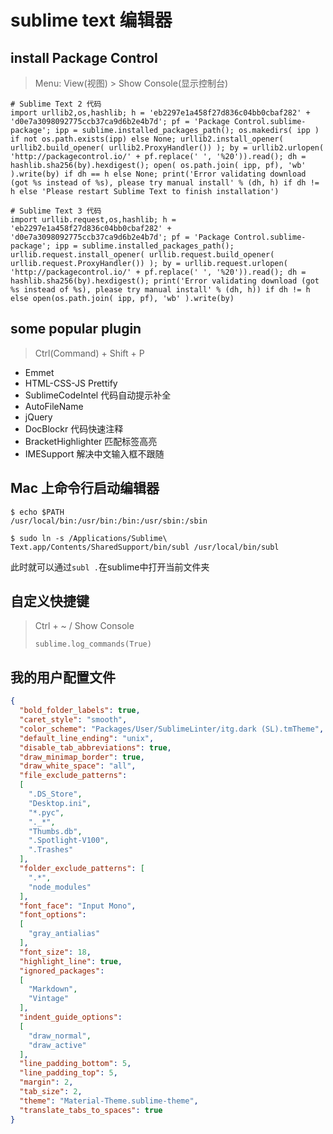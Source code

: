 # sublime text 编辑器

## install Package Control

> Menu: View(视图) > Show Console(显示控制台)

```shell
# Sublime Text 2 代码
import urllib2,os,hashlib; h = 'eb2297e1a458f27d836c04bb0cbaf282' + 'd0e7a3098092775ccb37ca9d6b2e4b7d'; pf = 'Package Control.sublime-package'; ipp = sublime.installed_packages_path(); os.makedirs( ipp ) if not os.path.exists(ipp) else None; urllib2.install_opener( urllib2.build_opener( urllib2.ProxyHandler()) ); by = urllib2.urlopen( 'http://packagecontrol.io/' + pf.replace(' ', '%20')).read(); dh = hashlib.sha256(by).hexdigest(); open( os.path.join( ipp, pf), 'wb' ).write(by) if dh == h else None; print('Error validating download (got %s instead of %s), please try manual install' % (dh, h) if dh != h else 'Please restart Sublime Text to finish installation')

# Sublime Text 3 代码
import urllib.request,os,hashlib; h = 'eb2297e1a458f27d836c04bb0cbaf282' + 'd0e7a3098092775ccb37ca9d6b2e4b7d'; pf = 'Package Control.sublime-package'; ipp = sublime.installed_packages_path(); urllib.request.install_opener( urllib.request.build_opener( urllib.request.ProxyHandler()) ); by = urllib.request.urlopen( 'http://packagecontrol.io/' + pf.replace(' ', '%20')).read(); dh = hashlib.sha256(by).hexdigest(); print('Error validating download (got %s instead of %s), please try manual install' % (dh, h)) if dh != h else open(os.path.join( ipp, pf), 'wb' ).write(by)
```

## some popular plugin

> Ctrl(Command) + Shift + P

* Emmet
* HTML-CSS-JS Prettify
* Sublime​Code​Intel 代码自动提示补全
* AutoFileName
* jQuery
* DocBlockr 代码快速注释
* BracketHighlighter 匹配标签高亮
* IMESupport 解决中文输入框不跟随

## Mac 上命令行启动编辑器

```shell
$ echo $PATH
/usr/local/bin:/usr/bin:/bin:/usr/sbin:/sbin 

$ sudo ln -s /Applications/Sublime\ Text.app/Contents/SharedSupport/bin/subl /usr/local/bin/subl
```

此时就可以通过`subl .`在sublime中打开当前文件夹


## 自定义快捷键

> Ctrl + ~ / Show Console
> 
> `sublime.log_commands(True)`


##  我的用户配置文件
```json
{
  "bold_folder_labels": true,
  "caret_style": "smooth",
  "color_scheme": "Packages/User/SublimeLinter/itg.dark (SL).tmTheme",
  "default_line_ending": "unix",
  "disable_tab_abbreviations": true,
  "draw_minimap_border": true,
  "draw_white_space": "all",
  "file_exclude_patterns":
  [
    ".DS_Store",
    "Desktop.ini",
    "*.pyc",
    "._*",
    "Thumbs.db",
    ".Spotlight-V100",
    ".Trashes"
  ],
  "folder_exclude_patterns": [
    ".*",
    "node_modules"
  ],
  "font_face": "Input Mono",
  "font_options":
  [
    "gray_antialias"
  ],
  "font_size": 18,
  "highlight_line": true,
  "ignored_packages":
  [
    "Markdown",
    "Vintage"
  ],
  "indent_guide_options":
  [
    "draw_normal",
    "draw_active"
  ],
  "line_padding_bottom": 5,
  "line_padding_top": 5,
  "margin": 2,
  "tab_size": 2,
  "theme": "Material-Theme.sublime-theme",
  "translate_tabs_to_spaces": true
}
```

